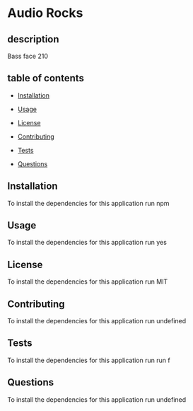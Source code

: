 # Audio Rocks
## description
Bass face 210 

## table of contents

* [Installation](#installation)

* [Usage](#usage)

* [License](#license)

* [Contributing](#contributing)

* [Tests](#tests)

* [Questions](#questions)

## Installation

To install the dependencies for this application run npm

## Usage

To install the dependencies for this application run yes

## License

To install the dependencies for this application run MIT

## Contributing

To install the dependencies for this application run undefined

## Tests

To install the dependencies for this application run run f

## Questions

To install the dependencies for this application run undefined
